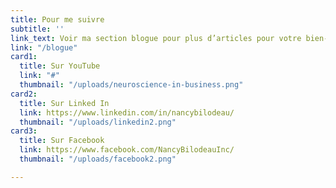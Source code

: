 ```yaml
---
title: Pour me suivre
subtitle: ''
link_text: Voir ma section blogue pour plus d’articles pour votre bien-être >
link: "/blogue"
card1:
  title: Sur YouTube
  link: "#"
  thumbnail: "/uploads/neuroscience-in-business.png"
card2:
  title: Sur Linked In
  link: https://www.linkedin.com/in/nancybilodeau/
  thumbnail: "/uploads/linkedin2.png"
card3:
  title: Sur Facebook
  link: https://www.facebook.com/NancyBilodeauInc/
  thumbnail: "/uploads/facebook2.png"

---
```

